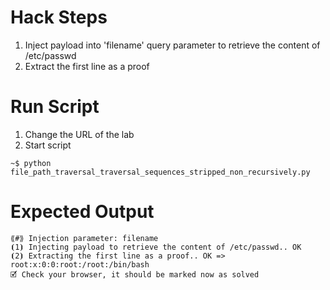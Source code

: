 # Hack Steps

1. Inject payload into 'filename' query parameter to retrieve the content of /etc/passwd 
2. Extract the first line as a proof


# Run Script

1. Change the URL of the lab
2. Start script

```
~$ python file_path_traversal_traversal_sequences_stripped_non_recursively.py
```

# Expected Output

```
⟪#⟫ Injection parameter: filename
⦗1⦘ Injecting payload to retrieve the content of /etc/passwd.. OK
⦗2⦘ Extracting the first line as a proof.. OK => root:x:0:0:root:/root:/bin/bash
🗹 Check your browser, it should be marked now as solved
```
